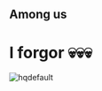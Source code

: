 ## Among us


# I forgor 💀💀💀
<!--
**GiraffaSpaghetti/GiraffaSpaghetti** is a ✨ _special_ ✨ repository because its `README.md` (this file) appears on your GitHub profile.

Here are some ideas to get you started:

- 🔭 I’m currently working on ...
- 🌱 I’m currently learning ...
- 👯 I’m looking to collaborate on ...
- 🤔 I’m looking for help with ...
- 💬 Ask me about ...
- 📫 How to reach me: ...
- 😄 Pronouns: ...
- ⚡ Fun fact: ...
-->
![hqdefault](https://user-images.githubusercontent.com/86379581/170337776-71a50af3-789a-40bf-813c-c6715dc74ab3.jpg)
